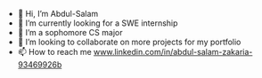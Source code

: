 - 👋 Hi, I’m Abdul-Salam 
- 👀 I’m currently looking for a SWE internship
- 🌱 I’m a sophomore CS major
- 💞️ I’m looking to collaborate on more projects for my portfolio 
- 📫 How to reach me www.linkedin.com/in/abdul-salam-zakaria-93469926b

<!---
Abdulsz/Abdulsz is a ✨ special ✨ repository because its `README.md` (this file) appears on your GitHub profile.
You can click the Preview link to take a look at your changes.
--->
